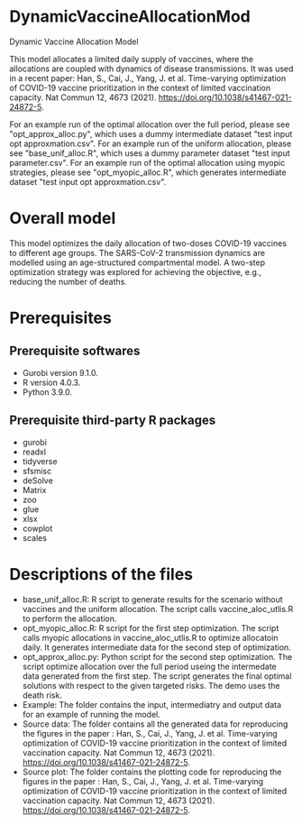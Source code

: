 # DynamicVaccineAllocationMod
Dynamic Vaccine Allocation Model

This model allocates a limited daily supply of vaccines, where the allocations are coupled with dynamics of disease transmissions. It was used in a recent paper: Han, S., Cai, J., Yang, J. et al. Time-varying optimization of COVID-19 vaccine prioritization in the context of limited vaccination capacity. Nat Commun 12, 4673 (2021). https://doi.org/10.1038/s41467-021-24872-5.

For an example run of the optimal allocation over the full period, please see "opt_approx_alloc.py", which uses a dummy intermediate dataset "test input opt approxmation.csv". For an example run of the uniform allocation, please see "base_unif_alloc.R", which uses a dummy parameter dataset "test input parameter.csv". For an example run of the optimal allocation using myopic strategies, please see "opt_myopic_alloc.R", which generates intermediate dataset "test input opt approxmation.csv".

# Overall model
This model optimizes the daily allocation of two-doses COVID-19 vaccines to different age groups. The SARS-CoV-2 transmission dynamics are modelled using an age-structured compartmental model. A two-step optimization strategy was explored for achieving the objective, e.g., reducing the number of deaths.

# Prerequisites
## Prerequisite softwares 
* Gurobi version 9.1.0.
* R version 4.0.3.
* Python 3.9.0.
## Prerequisite third-party R packages
* gurobi
* readxl
* tidyverse
* sfsmisc
* deSolve
* Matrix
* zoo
* glue
* xlsx
* cowplot
* scales

# Descriptions of the files
* base_unif_alloc.R: R script to generate results for the scenario without vaccines and the uniform allocation. The script calls vaccine_aloc_utlis.R to perform the allocation.
* opt_myopic_alloc.R: R script for the first step optimization. The script calls myopic allocations in vaccine_aloc_utlis.R to optimize allocatoin daily. It generates intermediate data for the second step of optimization.
* opt_approx_alloc.py: Python script for the second step optimization. The script optimize allocation over the full period useing the intermedate data generated from the first step. The script generates the final optimal solutions with respect to the given targeted risks. The demo uses the death risk.  
* Example: The folder contains the input, intermediatry and output data for an example of running the model.
* Source data: The folder contains all the generated data for reproducing the figures in the paper : Han, S., Cai, J., Yang, J. et al. Time-varying optimization of COVID-19 vaccine prioritization in the context of limited vaccination capacity. Nat Commun 12, 4673 (2021). https://doi.org/10.1038/s41467-021-24872-5.
* Source plot: The folder contains the plotting code for reproducing the figures in the paper : Han, S., Cai, J., Yang, J. et al. Time-varying optimization of COVID-19 vaccine prioritization in the context of limited vaccination capacity. Nat Commun 12, 4673 (2021). https://doi.org/10.1038/s41467-021-24872-5.
